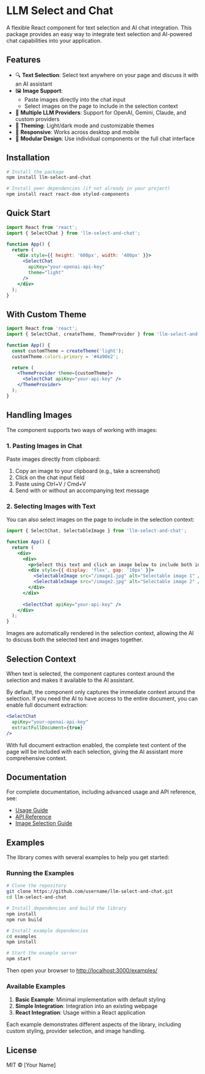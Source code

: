 # LLM Select and Chat

A flexible React component for text selection and AI chat integration. This package provides an easy way to integrate text selection and AI-powered chat capabilities into your application.

## Features

- 🔍 **Text Selection**: Select text anywhere on your page and discuss it with an AI assistant
- 🖼️ **Image Support**: 
  - Paste images directly into the chat input
  - Select images on the page to include in the selection context
- 🔄 **Multiple LLM Providers**: Support for OpenAI, Gemini, Claude, and custom providers
- 🎨 **Theming**: Light/dark mode and customizable themes
- 📱 **Responsive**: Works across desktop and mobile
- 🧩 **Modular Design**: Use individual components or the full chat interface

## Installation

```bash
# Install the package
npm install llm-select-and-chat

# Install peer dependencies (if not already in your project)
npm install react react-dom styled-components
```

## Quick Start

```jsx
import React from 'react';
import { SelectChat } from 'llm-select-and-chat';

function App() {
  return (
    <div style={{ height: '600px', width: '400px' }}>
      <SelectChat 
        apiKey="your-openai-api-key"
        theme="light"
      />
    </div>
  );
}
```

## With Custom Theme

```jsx
import React from 'react';
import { SelectChat, createTheme, ThemeProvider } from 'llm-select-and-chat';

function App() {
  const customTheme = createTheme('light');
  customTheme.colors.primary = '#4a90e2';

  return (
    <ThemeProvider theme={customTheme}>
      <SelectChat apiKey="your-api-key" />
    </ThemeProvider>
  );
}
```

## Handling Images

The component supports two ways of working with images:

### 1. Pasting Images in Chat

Paste images directly from clipboard:

1. Copy an image to your clipboard (e.g., take a screenshot)
2. Click on the chat input field
3. Paste using Ctrl+V / Cmd+V
4. Send with or without an accompanying text message

### 2. Selecting Images with Text

You can also select images on the page to include in the selection context:

```jsx
import { SelectChat, SelectableImage } from 'llm-select-and-chat';

function App() {
  return (
    <div>
      <div>
        <p>Select this text and click an image below to include both in your selection.</p>
        <div style={{ display: 'flex', gap: '10px' }}>
          <SelectableImage src="/image1.jpg" alt="Selectable image 1" />
          <SelectableImage src="/image2.jpg" alt="Selectable image 2" />
        </div>
      </div>
      
      <SelectChat apiKey="your-api-key" />
    </div>
  );
}
```

Images are automatically rendered in the selection context, allowing the AI to discuss both the selected text and images together.

## Selection Context

When text is selected, the component captures context around the selection and makes it available to the AI assistant.

By default, the component only captures the immediate context around the selection. If you need the AI to have access to the entire document, you can enable full document extraction:

```jsx
<SelectChat 
  apiKey="your-openai-api-key"
  extractFullDocument={true}
/>
```

With full document extraction enabled, the complete text content of the page will be included with each selection, giving the AI assistant more comprehensive context.

## Documentation

For complete documentation, including advanced usage and API reference, see:

- [Usage Guide](./usage.md)
- [API Reference](./docs/api-reference.md)
- [Image Selection Guide](./docs/image-selection.md)

## Examples

The library comes with several examples to help you get started:

### Running the Examples

```bash
# Clone the repository
git clone https://github.com/username/llm-select-and-chat.git
cd llm-select-and-chat

# Install dependencies and build the library
npm install
npm run build

# Install example dependencies
cd examples
npm install

# Start the example server
npm start
```

Then open your browser to [http://localhost:3000/examples/](http://localhost:3000/examples/)

### Available Examples

1. **Basic Example**: Minimal implementation with default styling
2. **Simple Integration**: Integration into an existing webpage
3. **React Integration**: Usage within a React application

Each example demonstrates different aspects of the library, including custom styling, provider selection, and image handling.

## License

MIT © [Your Name]
